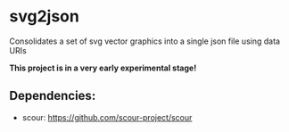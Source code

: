 # svg2json

Consolidates a set of svg vector graphics into a single json file using data URIs

**This project is in a very early experimental stage!**

## Dependencies:

- scour: https://github.com/scour-project/scour


